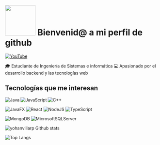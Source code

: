 # <img src="https://media3.giphy.com/media/v1.Y2lkPTc5MGI3NjExem8xOXN6NHZ1OG1pbDYyaG9qYmZqbW9reHh6ZmxveThoeDlwbjFsbCZlcD12MV9pbnRlcm5hbF9naWZfYnlfaWQmY3Q9Zw/78XCFBGOlS6keY1Bil/giphy.gif" width="100"/> Bienvenid@ a mi perfil de github


[![YouTube](https://img.shields.io/badge/YouTube-%23FF0000.svg?style=for-the-badge&logo=YouTube&logoColor=white)](https://www.youtube.com/@NikelMathD)

🎓 Estudiante de Ingeniería de Sistemas e informática 
💻 Apasionado por el desarrollo backend y las tecnologías web


## Tecnologías que me interesan
![Java](https://img.shields.io/badge/java-%23ED8B00.svg?style=for-the-badge&logo=openjdk&logoColor=white)
![JavaScript](https://img.shields.io/badge/javascript-%23323330.svg?style=for-the-badge&logo=javascript&logoColor=%23F7DF1E)
![C++](https://img.shields.io/badge/c++-%2300599C.svg?style=for-the-badge&logo=c%2B%2B&logoColor=white)

![JavaFX](https://img.shields.io/badge/javafx-%23FF0000.svg?style=for-the-badge&logo=javafx&logoColor=white)
![React](https://img.shields.io/badge/react-%2320232a.svg?style=for-the-badge&logo=react&logoColor=%2361DAFB)
![NodeJS](https://img.shields.io/badge/node.js-6DA55F?style=for-the-badge&logo=node.js&logoColor=white)
![TypeScript](https://img.shields.io/badge/typescript-%23007ACC.svg?style=for-the-badge&logo=typescript&logoColor=white)

![MongoDB](https://img.shields.io/badge/MongoDB-%234ea94b.svg?style=for-the-badge&logo=mongodb&logoColor=white)
![MicrosoftSQLServer](https://img.shields.io/badge/Microsoft%20SQL%20Server-CC2927?style=for-the-badge&logo=microsoft%20sql%20server&logoColor=white)

![yohanvillarp Github stats](https://github-readme-stats.vercel.app/api?username=yohanvillarp&show_icons=true&theme=dark)

![Top Langs](https://github-readme-stats.vercel.app/api/top-langs/?username=yohanvillarp&layout=compact&theme=dark)


<!--
**yohanvillarp/yohanvillarp** is a ✨ _special_ ✨ repository because its `README.md` (this file) appears on your GitHub profile.

Here are some ideas to get you started:

- 🔭 I’m currently working on ...
- 🌱 I’m currently learning ...
- 👯 I’m looking to collaborate on ...
- 🤔 I’m looking for help with ...
- 💬 Ask me about ...
- 📫 How to reach me: ...
- 😄 Pronouns: ...
- ⚡ Fun fact: ...
-->
